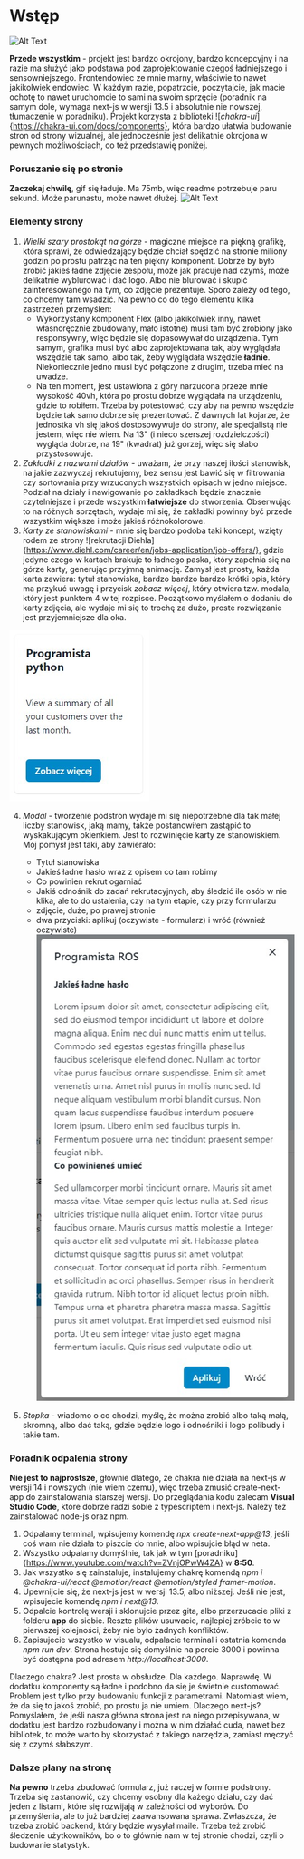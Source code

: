 # Wstęp
![Alt Text](https://media.giphy.com/media/vFKqnCdLPNOKc/giphy.gif)

**Przede wszystkim** - projekt jest bardzo okrojony, bardzo koncepcyjny i na razie ma służyć jako podstawa pod zaprojektowanie czegoś ładniejszego i sensowniejszego. Frontendowiec ze mnie marny, właściwie to nawet jakikolwiek endowiec. W każdym razie, popatrzcie, poczytajcie, jak macie ochotę to nawet uruchomcie to sami na swoim sprzęcie (poradnik na samym dole, wymaga next-js w wersji 13.5 i absolutnie nie nowszej, tłumaczenie w poradniku). Projekt korzysta z biblioteki ![_chakra-ui_]{https://chakra-ui.com/docs/components}, która bardzo ułatwia budowanie stron od strony wizualnej, ale jednocześnie jest delikatnie okrojona w pewnych możliwościach, co też przedstawię poniżej.  


### Poruszanie się po stronie
**Zaczekaj chwilę**, gif się ładuje. Ma 75mb, więc readme potrzebuje paru sekund. Może parunastu, może nawet dłużej. 
![Alt Text](ImageAssetsReadme/Desktop%202023.12.03%20-%2022.13.49.01.gif)

### Elementy strony
1. _Wielki szary prostokąt na górze_ - magiczne miejsce na piękną grafikę, która sprawi, że odwiedzający będzie chciał spędzić na stronie miliony godzin po prostu patrząc na ten piękny komponent. Dobrze by było zrobić jakieś ładne zdjęcie zespołu, może jak pracuje nad czymś, może delikatnie wyblurować i dać logo. Albo nie blurować i skupić zainteresowanego na tym, co zdjęcie prezentuje. Sporo zależy od tego, co chcemy tam wsadzić. Na pewno co do tego elementu kilka zastrzeżeń przemyślen:
    - Wykorzystany komponent Flex (albo jakikolwiek inny, nawet własnoręcznie zbudowany, mało istotne) musi tam być zrobiony jako responsywny, więc będzie się dopasowywał do urządzenia. Tym samym, grafika musi być albo zaprojektowana tak, aby wyglądała wszędzie tak samo, albo tak, żeby wyglądała wszędzie **ładnie**. Niekoniecznie jedno musi być połączone z drugim, trzeba mieć na uwadze.
    - Na ten moment, jest ustawiona z góry narzucona przeze mnie wysokość 40vh, która po prostu dobrze wyglądała na urządzeniu, gdzie to robiłem. Trzeba by potestować, czy aby na pewno wszędzie będzie tak samo dobrze się prezentować. Z dawnych lat kojarze, że jednostka vh się jakoś dostosowywuje do strony, ale specjalistą nie jestem, więc nie wiem. Na 13" (i nieco szerszej rozdzielczości) wygląda dobrze, na 19" (kwadrat) już gorzej, więc się słabo przystosowuje. 
2. _Zakładki z nazwami działów_ - uważam, że przy naszej ilości stanowisk, na jakie zazwyczaj rekrutujemy, bez sensu jest bawić się w filtrowania czy sortowania przy wrzuconych wszystkich opisach w jedno miejsce. Podział na działy i nawigowanie po zakładkach będzie znacznie czytelniejsze i przede wszystkim **łatwiejsze** do stworzenia. Obserwując to na różnych sprzętach, wydaje mi się, że zakładki powinny być przede wszystkim większe i może jakieś różnokolorowe. 
3. _Karty ze stanowiskami_ - mnie się bardzo podoba taki koncept, wzięty rodem ze strony ![rekrutacji Diehla]{https://www.diehl.com/career/en/jobs-application/job-offers/}, gdzie jedyne czego w kartach brakuje to ładnego paska, który zapełnia się na górze karty, generując przyjmną animację. Zamysł jest prosty, każda karta zawiera: tytuł stanowiska, bardzo bardzo bardzo krótki opis, który ma przykuć uwagę i przycisk _zobacz więcej_, który otwiera tzw. modala, który jest punktem 4 w tej rozpisce. Początkowo myślałem o dodaniu do karty zdjęcia, ale wydaje mi się to trochę za dużo, proste rozwiązanie jest przyjemniejsze dla oka.

![Karta](ImageAssetsReadme/card.jpg)

4. _Modal_ - tworzenie podstron wydaje mi się niepotrzebne dla tak małej liczby stanowisk, jaką mamy, także postanowiłem zastąpić to wyskakującym okienkiem. Jest to rozwinięcie karty ze stanowiskiem. Mój pomysł jest taki, aby zawierało:
    - Tytuł stanowiska
    - Jakieś ładne hasło wraz z opisem co tam robimy
    - Co powinien rekrut ogarniać
    - Jakiś odnośnik do zadań rekrutacyjnych, aby śledzić ile osób w nie klika, ale to do ustalenia, czy na tym etapie, czy przy formularzu
    - zdjęcie, duże, po prawej stronie
    - dwa przyciski: aplikuj (oczywiste - formularz) i wróć (również oczywiste)
![Modal](ImageAssetsReadme/modal.jpg)

5. _Stopka_ - wiadomo o co chodzi, myślę, że można zrobić albo taką małą, skromną, albo dać taką, gdzie będzie logo i odnośniki i logo polibudy i takie tam.

### Poradnik odpalenia strony

**Nie jest to najprostsze**, głównie dlatego, że chakra nie działa na next-js w wersji 14 i nowszych (nie wiem czemu), więc trzeba zmusić create-next-app do zainstalowania starszej wersji. Do przeglądania kodu zalecam **Visual Studio Code**, które dobrze radzi sobie z typescriptem i next-js. Należy też zainstalować node-js oraz npm. 
1. Odpalamy terminal, wpisujemy komendę _npx create-next-app@13_, jeśli coś wam nie działa to piszcie do mnie, albo wpisujcie błąd w neta. 
2. Wszystko odpalamy domyślnie, tak jak w tym [poradniku]{https://www.youtube.com/watch?v=ZVnjOPwW4ZA} w **8:50**.
3. Jak wszystko się zainstaluje, instalujemy chakrę komendą _npm i @chakra-ui/react @emotion/react @emotion/styled framer-motion_.
4. Upewnijcie się, że next-js jest w wersji 13.5, albo niższej. Jeśli nie jest, wpisujecie komendę _npm i next@13_.
5. Odpalcie kontrolę wersji i sklonujcie przez gita, albo przerzucacie pliki z folderu **app** do siebie. Reszte plików usuwacie, najlepiej zróbcie to w pierwszej kolejności, żeby nie było żadnych konfliktów. 
6. Zapisujecie wszystko w visualu, odpalacie terminal i ostatnia komenda _npm run dev_. Strona hostuje się domyślnie na porcie 3000 i powinna być dostępna pod adresem _http://localhost:3000_.

Dlaczego chakra? Jest prosta w obsłudze. Dla każdego. Naprawdę. W dodatku komponenty są ładne i podobno da się je świetnie customować. Problem jest tylko przy budowaniu funkcji z parametrami. Natomiast wiem, że da się to jakoś zrobić, po prostu ja nie umiem. 
Dlaczego  next-js? Pomyślałem, że jeśli nasza główna strona jest na niego przepisywana, w dodatku jest bardzo rozbudowany i można w nim działać cuda, nawet bez bibliotek, to może warto by skorzystać z takiego narzędzia, zamiast męczyć się z czymś słabszym.

### Dalsze plany na stronę

**Na pewno** trzeba zbudować formularz, już raczej w formie podstrony. Trzeba się zastanowić, czy chcemy osobny dla każego działu, czy dać jeden z listami, które się rozwijają w zależności od wyborów. Do przemyślenia, ale to już bardziej zaawansowana sprawa. Zwłaszcza, że trzeba zrobić backend, który będzie wysyłał maile. Trzeba też zrobić śledzenie użytkowników, bo o to głównie nam w tej stronie chodzi, czyli o budowanie statystyk. 